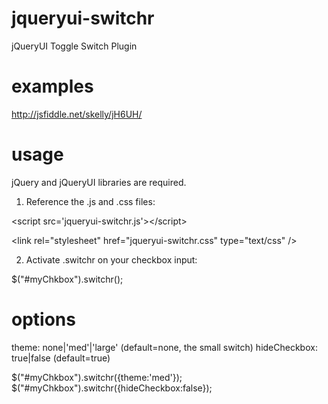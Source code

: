jqueryui-switchr
================

jQueryUI Toggle Switch Plugin

examples
========
http://jsfiddle.net/skelly/jH6UH/


usage
=====
jQuery and jQueryUI libraries are required.

1) Reference the .js and .css files:

  &lt;script src='jqueryui-switchr.js'&gt;&lt;/script&gt;

  &lt;link rel="stylesheet" href="jqueryui-switchr.css" type="text/css" /&gt;

2) Activate .switchr on your checkbox input:

  $("#myChkbox").switchr();

options
=======
  theme: none|'med'|'large' (default=none, the small switch)
  hideCheckbox: true|false (default=true)

  $("#myChkbox").switchr({theme:'med'});
  $("#myChkbox").switchr({hideCheckbox:false});
  